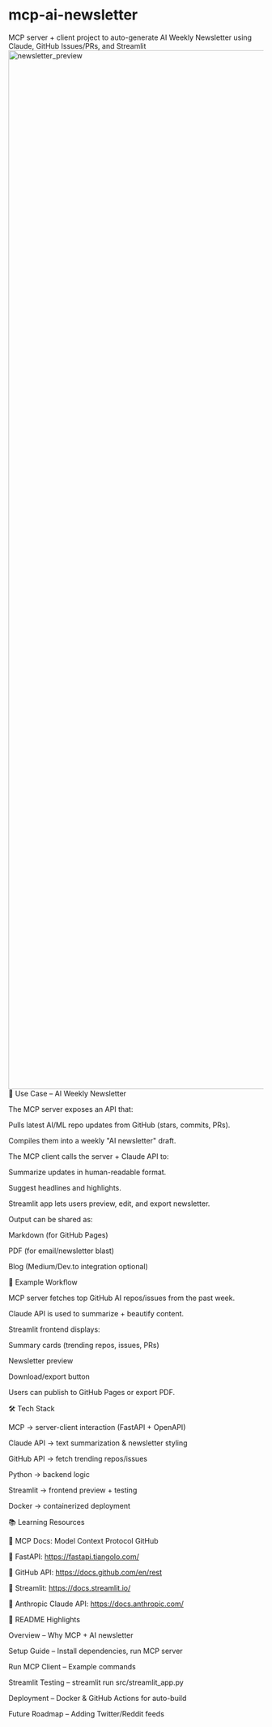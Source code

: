 # mcp-ai-newsletter
MCP server + client project to auto-generate AI Weekly Newsletter using Claude, GitHub Issues/PRs, and Streamlit
<img width="2048" height="2048" alt="newsletter_preview" src="https://github.com/user-attachments/assets/7bde9d6a-6d65-45a9-af76-0eee2adfd261" />
🚀 Use Case – AI Weekly Newsletter

The MCP server exposes an API that:

Pulls latest AI/ML repo updates from GitHub (stars, commits, PRs).

Compiles them into a weekly "AI newsletter" draft.

The MCP client calls the server + Claude API to:

Summarize updates in human-readable format.

Suggest headlines and highlights.

Streamlit app lets users preview, edit, and export newsletter.

Output can be shared as:

Markdown (for GitHub Pages)

PDF (for email/newsletter blast)

Blog (Medium/Dev.to integration optional)

📖 Example Workflow

MCP server fetches top GitHub AI repos/issues from the past week.

Claude API is used to summarize + beautify content.

Streamlit frontend displays:

Summary cards (trending repos, issues, PRs)

Newsletter preview

Download/export button

Users can publish to GitHub Pages or export PDF.

🛠️ Tech Stack

MCP → server-client interaction (FastAPI + OpenAPI)

Claude API → text summarization & newsletter styling

GitHub API → fetch trending repos/issues

Python → backend logic

Streamlit → frontend preview + testing

Docker → containerized deployment

📚 Learning Resources

🔹 MCP Docs: Model Context Protocol GitHub

🔹 FastAPI: https://fastapi.tiangolo.com/

🔹 GitHub API: https://docs.github.com/en/rest

🔹 Streamlit: https://docs.streamlit.io/

🔹 Anthropic Claude API: https://docs.anthropic.com/

📄 README Highlights

Overview – Why MCP + AI newsletter

Setup Guide – Install dependencies, run MCP server

Run MCP Client – Example commands

Streamlit Testing – streamlit run src/streamlit_app.py

Deployment – Docker & GitHub Actions for auto-build

Future Roadmap – Adding Twitter/Reddit feeds
